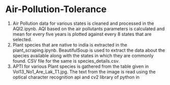 # Air-Pollution-Tolerance
1. Air Pollution data for various states is cleaned and processed in the AQI2.ipynb. AQI based on the air pollutants parameters is   calculated and mean for every five years is plotted against every 8 states that are selected.
2. Plant species that are native to india is extracted in the plant_scraping.ipynb. BeautifulSoup is used to extract the data about the species available along with the states in which they are commonly found. CSV file for the same is species_details.csv.
3. APTI for various Plant species is gathered from the table given in Vol13_No1_Are_Lak_T1.jpg. The text from the image is read using the optical character recognition api and cv2 library of python in 
